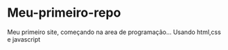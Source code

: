 # Meu-primeiro-repo
Meu primeiro site, começando na area de programação... Usando html,css e javascript
